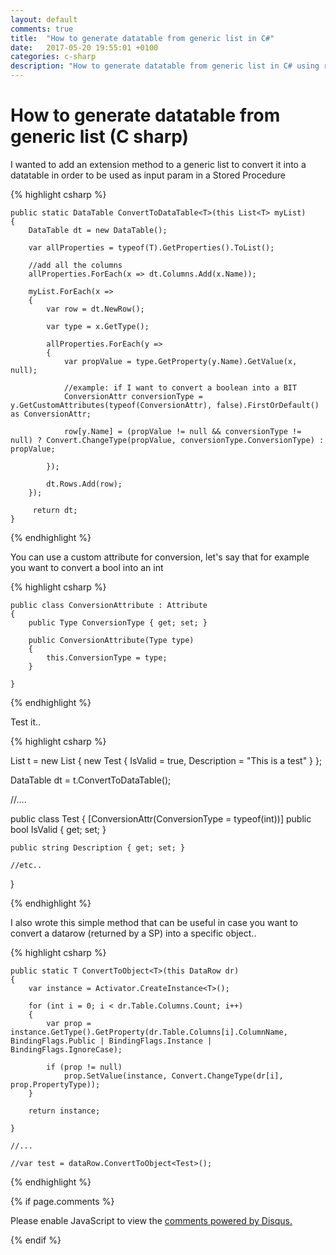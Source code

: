 ```yaml
---
layout: default
comments: true
title:  "How to generate datatable from generic list in C#"
date:   2017-05-20 19:55:01 +0100
categories: c-sharp
description: "How to generate datatable from generic list in C# using reflection and extension methods..and vice versa"
---
```

# [](#header-1)How to generate datatable from generic list (C sharp)

I wanted to add an extension method to a generic list to convert it into a datatable in order to be used as input param in a Stored Procedure

{% highlight csharp %}

    public static DataTable ConvertToDataTable<T>(this List<T> myList)
    {
        DataTable dt = new DataTable();

        var allProperties = typeof(T).GetProperties().ToList();

        //add all the columns
        allProperties.ForEach(x => dt.Columns.Add(x.Name));

        myList.ForEach(x =>
        {
            var row = dt.NewRow();

            var type = x.GetType();

            allProperties.ForEach(y =>
            {
                var propValue = type.GetProperty(y.Name).GetValue(x, null);

                //example: if I want to convert a boolean into a BIT
                ConversionAttr conversionType = y.GetCustomAttributes(typeof(ConversionAttr), false).FirstOrDefault() as ConversionAttr;

                row[y.Name] = (propValue != null && conversionType != null) ? Convert.ChangeType(propValue, conversionType.ConversionType) : propValue;

            });

            dt.Rows.Add(row);
        });

         return dt;
    }

{% endhighlight %}


You can use a custom attribute for conversion, let's say that for example you want to convert a bool into an int

{% highlight csharp %}


    public class ConversionAttribute : Attribute
    {
        public Type ConversionType { get; set; }

        public ConversionAttribute(Type type)
        {
            this.ConversionType = type;
        }

    }

{% endhighlight %}


Test it..

{% highlight csharp %}

List<Test> t = new List<Test> { new Test { IsValid = true, Description = "This is a test" } };

DataTable dt =  t.ConvertToDataTable<Test>();


//....

public class Test
{
    [ConversionAttr(ConversionType = typeof(int))]
    public bool IsValid { get; set; }

    public string Description { get; set; }

	//etc..
}
			
{% endhighlight %}


I also wrote this simple method that can be useful in case you want to convert a datarow (returned by a SP) into a specific object..

{% highlight csharp %}

    public static T ConvertToObject<T>(this DataRow dr)
    {
        var instance = Activator.CreateInstance<T>();

        for (int i = 0; i < dr.Table.Columns.Count; i++)
        {
            var prop = instance.GetType().GetProperty(dr.Table.Columns[i].ColumnName, BindingFlags.Public | BindingFlags.Instance | BindingFlags.IgnoreCase);

            if (prop != null)
                prop.SetValue(instance, Convert.ChangeType(dr[i], prop.PropertyType));
        }

        return instance;

    }

	//...
	
	//var test = dataRow.ConvertToObject<Test>();

{% endhighlight %}

{% if page.comments %}

<div id="disqus_thread"></div>
<script>

/**
*  RECOMMENDED CONFIGURATION VARIABLES: EDIT AND UNCOMMENT THE SECTION BELOW TO INSERT DYNAMIC VALUES FROM YOUR PLATFORM OR CMS.
*  LEARN WHY DEFINING THESE VARIABLES IS IMPORTANT: https://disqus.com/admin/universalcode/#configuration-variables*/

var disqus_config = function () {
this.page.url = 'https://maciti.github.io/c-sharp/2017/05/20/how-to-generate-datatable-from-generic-list-c-sharp.html';  // Replace PAGE_URL with your page's canonical URL variable
this.page.identifier = '2017-05-20-how-to-generate-datatable-from-generic-list-c-sharp'; // Replace PAGE_IDENTIFIER with your page's unique identifier variable
};

(function() { // DON'T EDIT BELOW THIS LINE
var d = document, s = d.createElement('script');
s.src = 'https://maciti-github-io.disqus.com/embed.js';
s.setAttribute('data-timestamp', +new Date());
(d.head || d.body).appendChild(s);
})();
</script>
<noscript>Please enable JavaScript to view the <a href="https://disqus.com/?ref_noscript">comments powered by Disqus.</a></noscript>
  
{% endif %}
